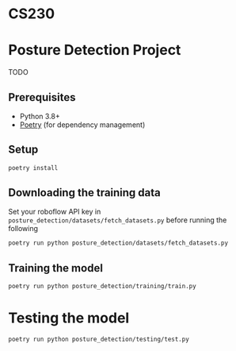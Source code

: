 # CS230
# Posture Detection Project

TODO

## Prerequisites

- Python 3.8+
- [Poetry](https://python-poetry.org/docs/#installation) (for dependency management)

## Setup

```bash
poetry install
```

## Downloading the training data
Set your roboflow API key in `posture_detection/datasets/fetch_datasets.py` before running the following
```bash
poetry run python posture_detection/datasets/fetch_datasets.py
```

## Training the model
```bash
poetry run python posture_detection/training/train.py
```

# Testing the model
```bash
poetry run python posture_detection/testing/test.py
```